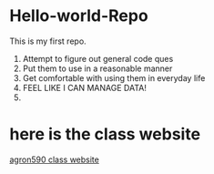 # Hello-world-Repo
This is my first repo.


1. Attempt to figure out general code ques
2. Put them to use in a reasonable manner
3. Get comfortable with using them in everyday life
4. FEEL LIKE I CAN MANAGE DATA!
5. 
# here is the class website
[agron590 class website](http://agron590-isu.github.io/)

